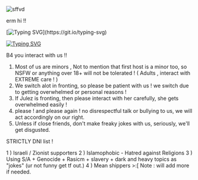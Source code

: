 ![sffvd](https://github.com/user-attachments/assets/f9693f21-195e-4dcd-ba22-08de4d8dec00)

erm hi !!

[![Typing SVG](https://readme-typing-svg.demolab.com/?lines=we+are+a+system+..+please+int+with+care.)](https://git.io/typing-svg)

[![Typing SVG](https://readme-typing-svg.demolab.com?font=Poor+Richard&pause=1000&color=F7C33C&center=true&vCenter=true&multiline=true&width=666&height=700&lines=Welcome+to+our+github+!;We+are+a+system%2C+so+please+interact+with+care+!;Our+sys+host+is+Julien+%2F+Julez+!++She+%2F+her+for+her+please+!;Our+2nd+sys+host+is+SD-N+!+He+%2F+him+%2F+they+%2F+them+;Uzi+doorman+%2C+not+always+fronting+%2C+She+%2F+her+%2F+them;Zip+%2C+rarely+fronting+%2C+She+%2F+her;SD-V+%2C+fronting+when+both+hosts+are+overwhelmed.+She+%2F+her+%2F+it+%2F+it's;Engel+!+comfort+%2B+rarely+shows+but+he+exists+!!+He+%2F+him+%2F+they+%2F+them;Doll+%2C+fronts+sometimes%2C+NOT+TALKATIVE+unless+close+friends+!!+she+%2F+her+%2F+they+%2F+them)](https://git.io/typing-svg)

B4 you interact with us !!

1) Most of us are minors , Not to mention that first host is a minor too, so NSFW or anything over 18+ will not be tolerated ! ( Adults , interact with EXTREME care ! )
2) We switch alot in fronting, so please be patient with us ! we switch due to getting overwhelmed or personal reasons !
3) If Julez is fronting, then please interact with her carefully, she gets overwhelmed easily !
4) please ! and please again ! no disrespectful talk or bullying to us, we will act accordingly on our right.
5) Unless if close friends, don't make freaky jokes with us, seriously, we'll get disgusted.

STRICTLY DNI list ! 

1 ) Israeli / Zionist supporters 
2 ) Islamophobic - Hatred against Religions
3 ) Using S/A + Genocide + Rasicm + slavery + dark and heavy topics as "jokes" (ur not funny get tf out.)
4 ) Mean shippers >:[
Note : will add more if needed.
<!---
professinalwigsnatcher/professinalwigsnatcher is a ✨ special ✨ repository because its `README.md` (this file) appears on your GitHub profile.
You can click the Preview link to take a look at your changes.
--->
